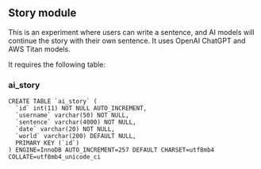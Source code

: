 ## Story module

This is an experiment where users can write a sentence, and AI models will continue the story with their own sentence. It uses OpenAI ChatGPT and AWS Titan models.

It requires the following table:

### ai_story
```
CREATE TABLE `ai_story` (
  `id` int(11) NOT NULL AUTO_INCREMENT,
  `username` varchar(50) NOT NULL,
  `sentence` varchar(4000) NOT NULL,
  `date` varchar(20) NOT NULL,
  `world` varchar(200) DEFAULT NULL,
  PRIMARY KEY (`id`)
) ENGINE=InnoDB AUTO_INCREMENT=257 DEFAULT CHARSET=utf8mb4 COLLATE=utf8mb4_unicode_ci
```

